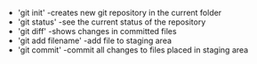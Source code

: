 * 'git init' -creates new git repository in the current folder
* 'git status' -see the current status of the repository
* 'git diff' -shows changes in committed files
* 'git add filename' -add file to staging area
* 'git commit' -commit all changes to files placed in staging area
